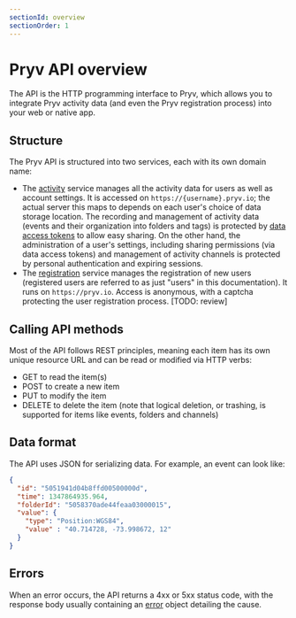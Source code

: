```yaml
---
sectionId: overview
sectionOrder: 1
---
```


# Pryv API overview

The API is the HTTP programming interface to Pryv, which allows you to integrate Pryv activity data (and even the Pryv registration process) into your web or native app.


## Structure

The Pryv API is structured into two services, each with its own domain name:

- The [activity](#activity) service manages all the activity data for users as well as account settings. It is accessed on `https://{username}.pryv.io`; the actual server this maps to depends on each user's choice of data storage location. The recording and management of activity data (events and their organization into folders and tags) is protected by [data access tokens](#data-types-token) to allow easy sharing. On the other hand, the administration of a user's settings, including sharing permissions (via data access tokens) and management of activity channels is protected by personal authentication and expiring sessions.
- The [registration](#registration) service manages the registration of new users (registered users are referred to as just "users" in this documentation). It runs on `https://pryv.io`. Access is anonymous, with a captcha protecting the user registration process. [TODO: review]


## Calling API methods

Most of the API follows REST principles, meaning each item has its own unique resource URL and can be read or modified via HTTP verbs:

- GET to read the item(s)
- POST to create a new item
- PUT to modify the item
- DELETE to delete the item (note that logical deletion, or trashing, is supported for items like events, folders and channels)


## Data format

The API uses JSON for serializing data. For example, an event can look like:

```json
{
  "id": "5051941d04b8ffd00500000d",
  "time": 1347864935.964,
  "folderId": "5058370ade44feaa03000015",
  "value": {
    "type": "Position:WGS84",
    "value" : "40.714728, -73.998672, 12"
  }
}
```


## Errors

When an error occurs, the API returns a 4xx or 5xx status code, with the response body usually containing an [error](#data-types-error) object detailing the cause.